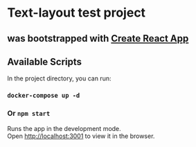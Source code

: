 # Text-layout test project

## was bootstrapped with [Create React App](https://github.com/facebook/create-react-app)

## Available Scripts

In the project directory, you can run:

### `docker-compose up -d`

### Or `npm start`

Runs the app in the development mode.<br />
Open [http://localhost:3001](http://localhost:3001) to view it in the browser.
